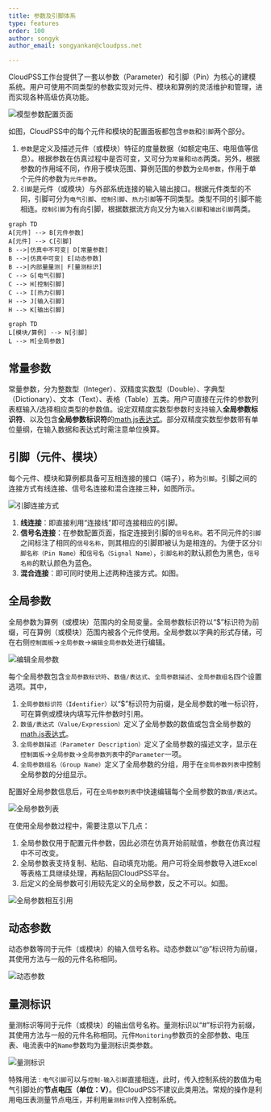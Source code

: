 ```yaml
---
title: 参数及引脚体系
type: features
order: 100
author: songyk  
author_email: songyankan@cloudpss.net

---
```



CloudPSS工作台提供了一套以参数（Parameter）和引脚（Pin）为核心的建模系统。用户可使用不同类型的参数实现对元件、模块和算例的灵活维护和管理，进而实现各种高级仿真功能。

![模型参数配置页面](/features/ParameterSystem/ParameterConfig.png)

如图，CloudPSS中的每个元件和模块的配置面板都包含`参数`和`引脚`两个部分。
1. `参数`是定义及描述元件（或模块）特征的度量数据（如额定电压、电阻值等信息）。根据参数在仿真过程中是否可变，又可分为`常量`和`动态`两类。另外，根据参数的作用域不同，作用于模块范围、算例范围的参数为`全局参数`，作用于单个元件的参数为`元件参数`。
1. `引脚`是元件（或模块）与外部系统连接的输入输出接口。根据元件类型的不同，引脚可分为`电气引脚`、`控制引脚`、`热力引脚`等不同类型。类型不同的引脚不能相连。`控制引脚`为有向引脚，根据数据流方向又分为`输入引脚`和`输出引脚`两类。


```mermaid
graph TD
A[元件] --> B[元件参数]
A[元件] --> C[引脚]
B -->|仿真中不可变| D[常量参数]
B -->|仿真中可变| E[动态参数]
B -->|内部量量测| F[量测标识]
C --> G[电气引脚]
C --> H[控制引脚]
C --> I[热力引脚]
H --> J[输入引脚]
H --> K[输出引脚] 
```

```mermaid 
graph TD
L[模块/算例] --> N[引脚]
L --> M[全局参数] 
``` 

## 常量参数

常量参数，分为整数型（Integer）、双精度实数型（Double）、字典型（Dictionary）、文本（Text）、表格（Table）五类。用户可直接在元件的参数列表框输入/选择相应类型的参数值。设定双精度实数型参数时支持输入**全局参数标识符**、以及包含**全局参数标识符**的[math.js表达式](//mathjs.org/)。部分双精度实数型参数带有单位量纲，在输入数据和表达式时需注意单位换算。

## 引脚（元件、模块）

每个元件、模块和算例都具备可互相连接的接口（端子），称为`引脚`。引脚之间的连接方式有线连接、信号名连接和混合连接三种，如图所示。

![引脚连接方式](/features/ParameterSystem/PinConnection.png)

1. **线连接**：即直接利用“连接线”即可连接相应的引脚。
1. **信号名连接**：在参数配置页面，指定连接到引脚的`信号名称`。若不同元件的`引脚`之间标注了相同的`信号名称`，则其相应的引脚即被认为是相连的。为便于区分`引脚名称（Pin Name）`和`信号名（Signal Name）`，`引脚名称`的默认颜色为黑色，`信号名称`的默认颜色为蓝色。 
1. **混合连接**：即可同时使用上述两种连接方式。如图。

## 全局参数 

全局参数为算例（或模块）范围内的全局变量。全局参数标识符以“$”标识符为前缀，可在算例（或模块）范围内被各个元件使用。全局参数以字典的形式存储，可在右侧`控制面板`->`全局参数`->`编辑全局参数`处进行编辑。
 
![编辑全局参数](/features/ParameterSystem/GlobalParameterTable.png)

每个全局参数包含`全局参数标识符`、`数值/表达式`、`全局参数描述`、`全局参数组名`四个设置选项。其中，
1. `全局参数标识符（Identifier）`以“$”标识符为前缀，是全局参数的唯一标识符，可在算例或模块内填写元件参数时引用。
1. `数值/表达式（Value/Expression）`定义了全局参数的数值或包含全局参数的[math.js表达式](//mathjs.org/)。
1. `全局参数描述（Parameter Description）`定义了全局参数的描述文字，显示在`控制面板`->`全局参数`->`全局参数列表`中的`Parameter`一项。
1. `全局参数组名（Group Name）`定义了全局参数的分组，用于在`全局参数列表`中控制全局参数的分组显示。

配置好全局参数信息后，可在`全局参数列表`中快速编辑每个全局参数的`数值/表达式`。

![全局参数列表](/features/ParameterSystem/GlobalParameterList.png)

在使用全局参数过程中，需要注意以下几点：
1. 全局参数仅用于配置元件参数，因此必须在仿真开始前赋值，参数在仿真过程中不可改变。
1. 全局参数表支持复制、粘贴、自动填充功能。用户可将全局参数导入进Excel等表格工具继续处理，再粘贴回CloudPSS平台。
1. 后定义的全局参数可引用较先定义的全局参数，反之不可以。如图。

![全局参数相互引用](/features/ParameterSystem/GlobalParameterRef.png)

## 动态参数

动态参数等同于元件（或模块）的输入信号名称。动态参数以“@”标识符为前缀，其使用方法与一般的元件名称相同。

![动态参数](/features/ParameterSystem/DynamicParameter.png)

## 量测标识

量测标识等同于元件（或模块）的输出信号名称。量测标识以“#”标识符为前缀，其使用方法与一般的元件名称相同。元件`Monitoring`参数页的全部参数、电压表、电流表中的`Name`参数均为量测标识类参数。

![量测标识](/features/ParameterSystem/MsrTag.png)


特殊用法
: `电气引脚`可以与`控制-输入引脚`直接相连，此时，传入控制系统的数值为电气引脚处的**节点电压（单位：V）**。但CloudPSS不建议此类用法。常规的操作是利用电压表测量节点电压，并利用`量测标识`传入控制系统。